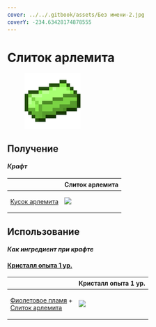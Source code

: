 ```yaml
---
cover: ../../.gitbook/assets/Без имени-2.jpg
coverY: -234.63428174878555
---
```


# Слиток арлемита

<figure><img src="../../.gitbook/assets/arlemite_ingot_128.png" alt=""><figcaption></figcaption></figure>

## Получение

#### _Крафт_

| ㅤ                                                      |  Слиток арлемита                               |
| ------------------------------------------------------ | ---------------------------------------------- |
| <p><a href="arlemite_nugget.md">Кусок арлемита</a></p> | ![](../../.gitbook/assets/arlemite\_ingot.png) |

## Использование

#### _Как ингредиент при крафте_

#### [Кристалл опыта 1 ур.](xp_crystal_0.md)

| ㅤ                                                                                                          |  Кристалл опыта 1 ур.                         |
| ---------------------------------------------------------------------------------------------------------- | --------------------------------------------- |
| <p><a href="purple_blaze.md">Фиолетовое пламя</a> +<br><a href="arlemite_ingot.md">Слиток арлемита</a></p> | ![](../../.gitbook/assets/xp\_crystal\_0.png) |


